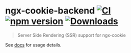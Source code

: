 # ngx-cookie-backend  [![CI](https://github.com/salemdar/ngx-cookie/workflows/CI/badge.svg)](https://github.com/salemdar/ngx-cookie/actions?query=workflow%3ACI) [![npm version](https://img.shields.io/npm/v/ngx-cookie.svg)](https://www.npmjs.com/package/ngx-cookie) [![Downloads](http://img.shields.io/npm/dm/ngx-cookie.svg)](https://npmjs.org/package/ngx-cookie)

> Server Side Rendering (SSR) support for ngx-cookie

See [docs](https://github.com/salemdar/ngx-cookie) for usage details.
